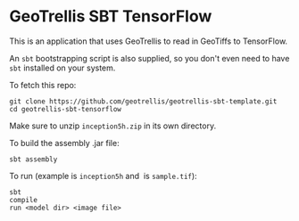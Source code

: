 GeoTrellis SBT TensorFlow
=======================

This is an application that uses GeoTrellis to read in GeoTiffs to TensorFlow.

An `sbt` bootstrapping script is also supplied, so you don't even need to
have `sbt` installed on your system.

To fetch this repo:

```console
git clone https://github.com/geotrellis/geotrellis-sbt-template.git
cd geotrellis-sbt-tensorflow
```

Make sure to unzip `inception5h.zip` in its own directory.

To build the assembly .jar file:

```console
sbt assembly
```

To run (example <model dir> is `inception5h` and <image file> is `sample.tif`):
```console
sbt
compile
run <model dir> <image file>
```
